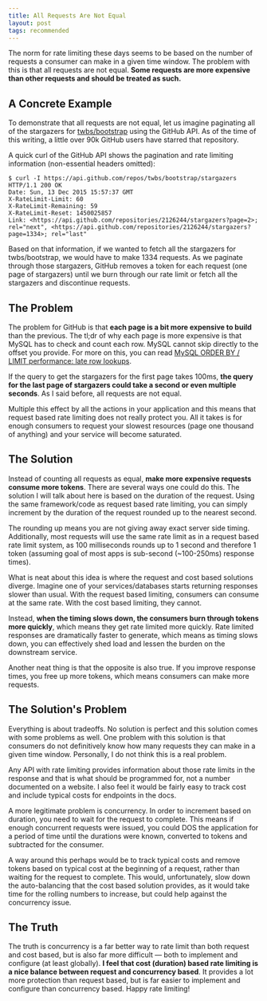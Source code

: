 ```yaml
---
title: All Requests Are Not Equal
layout: post
tags: recommended
---
```


The norm for rate limiting these days seems to be based on the number of requests a consumer can make in a given time window. The problem with this is that all requests are not equal. **Some requests are more expensive than other requests and should be treated as such.**

## A Concrete Example

To demonstrate that all requests are not equal, let us imagine paginating all of the stargazers for [twbs/bootstrap](https://github.com/twbs/bootstrap) using the GitHub API. As of the time of this writing, a little over 90k GitHub users have starred that repository.

A quick curl of the GitHub API shows the pagination and rate limiting information (non-essential headers omitted):

```
$ curl -I https://api.github.com/repos/twbs/bootstrap/stargazers
HTTP/1.1 200 OK
Date: Sun, 13 Dec 2015 15:57:37 GMT
X-RateLimit-Limit: 60
X-RateLimit-Remaining: 59
X-RateLimit-Reset: 1450025857
Link: <https://api.github.com/repositories/2126244/stargazers?page=2>; rel="next", <https://api.github.com/repositories/2126244/stargazers?page=1334>; rel="last"
```

Based on that information, if we wanted to fetch all the stargazers for twbs/bootstrap, we would have to make 1334 requests. As we paginate through those stargazers, GitHub removes a token for each request (one page of stargazers) until we burn through our rate limit or fetch all the stargazers and discontinue requests.

## The Problem

The problem for GitHub is that **each page is a bit more expensive to build** than the previous. The tl;dr of why each page is more expensive is that MySQL has to check and count each row. MySQL cannot skip directly to the offset you provide. For more on this, you can read [MySQL ORDER BY / LIMIT performance: late row lookups](http://explainextended.com/2009/10/23/mysql-order-by-limit-performance-late-row-lookups/).

If the query to get the stargazers for the first page takes 100ms, **the query for the last page of stargazers could take a second or even multiple seconds**.  As I said before, all requests are not equal.

Multiple this effect by all the actions in your application and this means that request based rate limiting does not really protect you. All it takes is for enough consumers to request your slowest resources (page one thousand of anything) and your service will become saturated.

## The Solution

Instead of counting all requests as equal, **make more expensive requests consume more tokens**. There are several ways one could do this. The solution I will talk about here is based on the duration of the request. Using the same framework/code as request based rate limiting, you can simply increment by the duration of the request rounded up to the nearest second.

The rounding up means you are not giving away exact server side timing. Additionally, most requests will use the same rate limit as in a request based rate limit system, as 100 milliseconds rounds up to 1 second and therefore 1 token (assuming goal of most apps is sub-second (~100-250ms) response times).

What is neat about this idea is where the request and cost based solutions diverge. Imagine one of your services/databases starts returning responses slower than usual. With the request based limiting, consumers can consume at the same rate. With the cost based limiting, they cannot.

Instead, **when the timing slows down, the consumers burn through tokens more quickly**, which means they get rate limited more quickly. Rate limited responses are dramatically faster to generate, which means as timing slows down, you can effectively shed load and lessen the burden on the downstream service.

Another neat thing is that the opposite is also true. If you improve response times, you free up more tokens, which means consumers can make more requests.

## The Solution's Problem

Everything is about tradeoffs. No solution is perfect and this solution comes with some problems as well. One problem with this solution is that consumers do not definitively know how many requests they can make in a given time window. Personally, I do not think this is a real problem.

Any API with rate limiting provides information about those rate limits in the response and that is what should be programmed for, not a number documented on a website. I also feel it would be fairly easy to track cost and include typical costs for endpoints in the docs.

A more legitimate problem is concurrency. In order to increment based on duration, you need to wait for the request to complete. This means if enough concurrent requests were issued, you could DOS the application for a period of time until the durations were known, converted to tokens and subtracted for the consumer.

A way around this perhaps would be to track typical costs and remove tokens based on typical cost at the beginning of a request, rather than waiting for the request to complete. This would, unfortunately, slow down the auto-balancing that the cost based solution provides, as it would take time for the rolling numbers to increase, but could help against the concurrency issue.

## The Truth

The truth is concurrency is a far better way to rate limit than both request and cost based, but is also far more difficult &mdash; both to implement and  configure (at least globally). **I feel that cost (duration) based rate limiting is a nice balance between request and concurrency based**. It provides a lot more protection than request based, but is far easier to implement and configure than concurrency based. Happy rate limiting!
